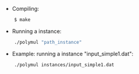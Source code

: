 - Compiling:
````bash
    $ make
````

- Running a instance:
````bash
    ./polymul "path_instance"
````

- Example: running a instance "input_simple1.dat":
````bash
    ./polymul instances/input_simple1.dat
````